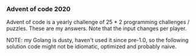### Advent of code 2020

Advent of code is a yearly challenge of 25 * 2 programming challenges / puzzles. These are my answers. Note that the input changes per player.

NOTE: my Golang is dusty, haven't used it since pre-1.0, so the following solution code might not be idiomatic, optimized and probably naive.


